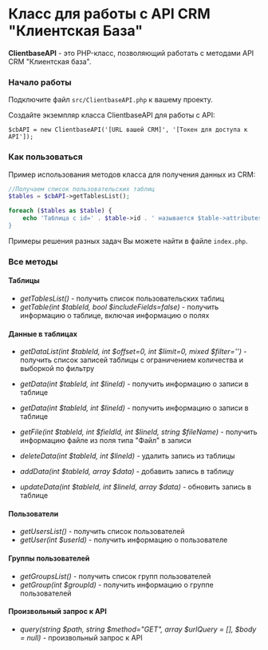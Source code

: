 # Класс для работы с API CRM "Клиентская База"

**ClientbaseAPI** - это PHP-класс, позволяющий работать с методами API CRM "Клиентская база".

### Начало работы 

Подключите файл `src/ClientbaseAPI.php` к вашему проекту.

Создайте экземпляр класса ClientbaseAPI для работы с API:


```
$cbAPI = new ClientbaseAPI('[URL вашей CRM]', '[Токен для доступа к API']);
```

### Как пользоваться

Пример использования методов класса для получения данных из CRM:

```php
//Получаем список пользовательских таблиц
$tables = $cbAPI->getTablesList();

foreach ($tables as $table) {
    echo 'Таблица с id=' . $table->id . ' называется $table->attributes->table_name . '<br/>';
}
```

Примеры решения разных задач Вы можете найти в файле `index.php`.


### Все методы

#### Таблицы

* _getTablesList()_ - получить список пользовательских таблиц
* _getTable(int $tableId, bool $includeFields=false)_ - получить информацию о таблице, включая информацию о полях

#### Данные в таблицах

* _getDataList(int $tableId, int $offset=0, int $limit=0, mixed $filter='')_ - получить список записей таблицы c ограничением количества и выборкой по фильтру
* _getData(int $tableId, int $lineId)_ - получить информацию о записи в таблице
* _getData(int $tableId, int $lineId)_ - получить информацию о записи в таблице
* _getFile(int $tableId, int $fieldId, int $lineId, string $fileName)_ - получить информацию файле из поля типа "Файл" в записи

* _deleteData(int $tableId, int $lineId)_ - удалить запись из таблицы
* _addData(int $tableId, array $data)_ - добавить запись в таблицу
* _updateData(int $tableId, int $lineId, array $data)_ - обновить запись в таблице

#### Пользователи

* _getUsersList()_ - получить список пользователей
* _getUser(int $userId)_ - получить информацию о пользователе

#### Группы пользователей

* _getGroupsList()_ - получить список групп пользователей
* _getGroup(int $groupId)_ - получить информацию о группе пользователей

#### Произвольный запрос к API

* _query(string $path, string $method="GET", array $urlQuery = [], $body = null)_ -   произвольный запрос к API
